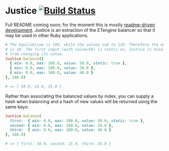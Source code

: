 # Justice [![Build Status](https://travis-ci.org/quintel/justice.png?branch=master)](https://travis-ci.org/quintel/justice)

Full README coming soon; for the moment this is mostly [readme-driven
development][rdd]. Justice is an extraction of the ETengine balancer so that
it may be used in other Ruby applications.

```ruby
# The equilibrium is 100, while the values sum to 110. Therefore the excess
# is 10. The first input (with value=50) is static so, Justice is disallowed
# from changing its value.
Justice.balance([
  { min: 0.0, max: 100.0, value: 50.0, static: true },
  { min: 0.0, max: 100.0, value: 20.0 },
  { min: 0.0, max: 100.0, value: 40.0 }
], 100.0)

# => [ 50.0, 15.0, 35.0 ]
```

Rather than associating the balanced values by index, you can supply a hash
when balancing and a hash of new values will be returned using the same keys:

```ruby
Justice.balance(
  first:  { min: 0.0, max: 100.0, value: 50.0, static: true },
  second: { min: 0.0, max: 100.0, value: 20.0 },
  third:  { min: 0.0, max: 100.0, value: 40.0 }
], 100.0)

# => { first: 50.0, second: 15.0, third: 35.0 }
```

[rdd]: http://tom.preston-werner.com/2010/08/23/readme-driven-development.html
